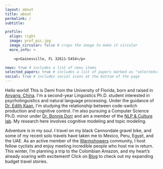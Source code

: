 ```yaml
---
layout: about
title: about
permalink: /
subtitle: 

profile:
  align: right
  image: prof_pic.jpg
  image_circular: false # crops the image to make it circular
  more_info: >
  
    <p>Gainesville, FL 32611-5454</p>

news: true # includes a list of news items
selected_papers: true # includes a list of papers marked as "selected={true}"
social: true # includes social icons at the bottom of the page
---
```


Hello world! This is Demi from the University of Florida, born and raised in [Anyang, China](https://www.youtube.com/watch?v=w83Op5ddaiw). I'm a second-year Linguistics Ph.D. student interested in psycholinguistics and natural language processing. Under the guidance of [Dr. Edith Kaan](https://blab.lin.ufl.edu/directory/dr-edith-kaan/), I'm studying the relationship between code-switch production and cognitive control. I'm also pursuing a Computer Science Ph.D. minor under [Dr. Bonnie Dorr](https://nlp.cise.ufl.edu/~bonniejdorr) and am a member of the [NLP & Culture lab](https://nlp.cise.ufl.edu/). My research here involves cognitive modeling and topic modeling. 

Adventure is in my soul. I travel on my black Cannondale gravel bike, and some of my recent solo travels have taken me to Mexico, Peru, Egypt, and the UAE. As an active member of the [Warmshowers](https://www.warmshowers.org/user/login?destination=/user/279774/member-reviews) community, I host fellow cyclists and enjoy meeting incredible people who host me in return. This winter, I’m planning a trip to the Colombian Amazon, and my heart’s already soaring with excitement! Click on [Blog](al-folio/blog) to check out my expanding budget travel stories. 

